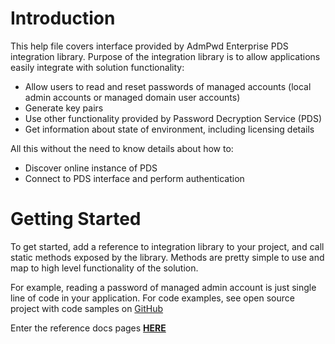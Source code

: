 # Introduction
This help file covers interface provided by AdmPwd Enterprise PDS integration library. Purpose of the integration library is to allow applications easily integrate with solution functionality:
* Allow users to read and reset passwords of managed accounts (local admin accounts or managed domain user accounts)
* Generate key pairs
* Use other functionality provided by Password Decryption Service (PDS)</para>
* Get information about state of environment, including licensing details

All this without the need to know details about how to:
* Discover online instance of PDS
* Connect to PDS interface and perform authentication

# Getting Started
To get started, add a reference to integration library to your project, and call static methods exposed by the library. Methods are pretty simple to use and map to high level functionality of the solution.

For example, reading a password of managed admin account is just single line of code in your application.
For code examples, see open source project with code samples on <a href="https://github.com/jformacek/admpwd-e/tree/master/Clients" target="_blank">GitHub</a>

Enter the reference docs pages [**HERE**](../articles/Wrapper-Intro.md) 